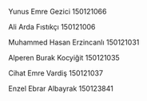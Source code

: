 Yunus Emre Gezici         150121066                                                                                                                                                                                  

Ali Arda Fıstıkçı         150121006

Muhammed Hasan Erzincanlı  150121031

Alperen Burak Kocyiğit    150121035

Cihat Emre Vardiş         150121037

Enzel Ebrar Albayrak      150123841
